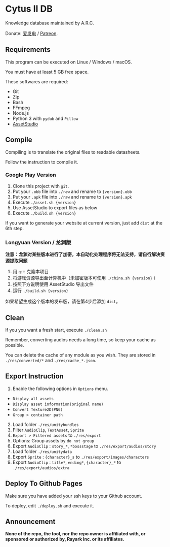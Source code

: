 # Cytus II DB

Knowledge database maintained by A.R.C.

Donate: [爱发电](https://afdian.net/@dtsdao) / [Patreon](https://www.patreon.com/dtsdao).

## Requirements

This program can be executed on Linux / Windows / macOS.

You must have at least 5 GB free space.

These softwares are required:

- Git
- Zip
- Bash
- FFmpeg
- Node.js
- Python 3 with `pydub` and `Pillow`
- [AssetStudio](https://github.com/Perfare/AssetStudio)

## Compile

Compiling is to translate the original files to readable datasheets.

Follow the instruction to compile it.

### Google Play Version

1. Clone this project with `git`.
2. Put your `.obb` file into `./raw` and rename to `{version}.obb`
3. Put your `.apk` file into `./raw` and rename to `{version}.apk`
4. Execute `./asset.sh {version}`
5. Use AssetStudio to export files as below
6. Execute `./build.sh {version}`

If you want to generate your website at current version, just add `dist` at the 6th step.

### Longyuan Version / 龙渊版

**注意：龙渊对某些版本进行了加密，本自动化处理程序将无法支持，请自行解决资源提取问题**

1. 用 `git` 克隆本项目
2. 将游戏资源导出至计算机中（未加密版本可使用 `./china.sh {version}` ）
3. 按照下方说明使用 AssetStudio 导出文件
4. 运行 `./build.sh {version}`

如果希望生成这个版本的发布版，请在第4步后添加 `dist`。

## Clean

If you you want a fresh start, execute `./clean.sh`

Remember, converting audios needs a long time, so keep your cache as possible.

You can delete the cache of any module as you wish. They are stored in `./res/converted/*` and `./res/cache_*.json`.

## Export Instruction

1.  Enable the following options in `Options` menu.
- `Display all assets`
- `Display asset information(original name)`
- `Convert Texture2D(PNG)`
- `Group > container path`
2.  Load folder `./res/unitybundles`
3.  Filter `AudioClip`, `TextAsset`, `Sprite`
4.  `Export > Filtered assets` to `./res/export`
5.  Options: Group assets by `do not group`
6.  Export `AudioClip` : `story_*`, `*bossstage` to `./res/export/audios/story`
7.  Load folder `./res/unitydata`
8.  Export `Sprite` : `{character}_s` to `./res/export/images/characters`
9.  Export `AudioClip` : `title*`, `ending*`, `{character}_*` to `./res/export/audios/extra`

## Deploy To Github Pages

Make sure you have added your ssh keys to your Github account.

To deploy, edit `./deploy.sh` and execute it.

## Announcement

**None of the repo, the tool, nor the repo owner is affiliated with, or sponsored or authorized by, Rayark Inc. or its affiliates.**